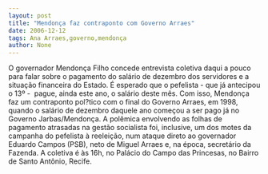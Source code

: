 ```yaml
---
layout: post
title: "Mendonça faz contraponto com Governo Arraes"
date: 2006-12-12
tags: Ana Arraes,governo,mendonça
author: None
---
```


O governador Mendonça Filho concede entrevista coletiva daqui a pouco para falar sobre o pagamento do salário de dezembro dos servidores e a situação financeira do Estado. 
É esperado que o pefelista - que já antecipou o&nbsp;13º -&nbsp; pague, ainda este ano, o salário deste mês. 
Com isso, Mendonça faz um contraponto pol?tico com o final do Governo Arraes, em 1998, quando o salário de dezembro daquele ano começou a ser pago já no Governo Jarbas/Mendonça. 
A polêmica envolvendo as folhas de pagamento atrasadas na gestão socialista foi, inclusive, um dos motes da campanha&nbsp;do pefelista&nbsp;à reeleição, num ataque direto ao governador Eduardo Campos (PSB), neto de Miguel Arraes e, na época, secretário da Fazenda.
A coletiva é às 16h, no Palácio do Campo das Princesas, no Bairro de Santo Antônio, Recife.  